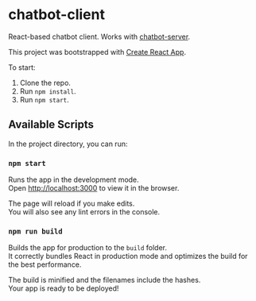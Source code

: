 # chatbot-client
React-based chatbot client. Works with [chatbot-server](https://github.com/yaelaz/chatbot-server).

This project was bootstrapped with [Create React App](https://github.com/facebook/create-react-app).

To start:

1. Clone the repo.
2. Run `npm install`.
3. Run `npm start`.

## Available Scripts

In the project directory, you can run:

### `npm start`

Runs the app in the development mode.<br>
Open [http://localhost:3000](http://localhost:3000) to view it in the browser.

The page will reload if you make edits.<br>
You will also see any lint errors in the console.

### `npm run build`

Builds the app for production to the `build` folder.<br>
It correctly bundles React in production mode and optimizes the build for the best performance.

The build is minified and the filenames include the hashes.<br>
Your app is ready to be deployed!
